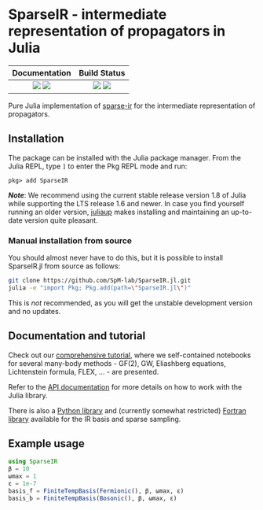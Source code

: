 SparseIR - intermediate representation of propagators in Julia
==============================================================

| **Documentation**                                                               | **Build Status**                                                                                |
|:-------------------------------------------------------------------------------:|:-----------------------------------------------------------------------------------------------:|
| [![][docs-stable-img]][docs-stable-url] [![][docs-dev-img]][docs-dev-url] | [![][GHA-img]][GHA-url] [![][codecov-img]][codecov-url] |

Pure Julia implementation of [sparse-ir](`https://github.com/SpM-lab/sparse-ir`) for the intermediate representation of propagators.

## Installation
The package can be installed with the Julia package manager. From the Julia REPL, type `]` to enter the Pkg REPL mode and run:

```
pkg> add SparseIR
```

**_Note_**: We recommend using the current stable release version 1.8 of Julia while supporting the LTS release 1.6 and newer.
In case you find yourself running an older version, [juliaup](https://github.com/JuliaLang/juliaup) makes installing and maintaining an up-to-date version quite pleasant.

### Manual installation from source

You should almost never have to do this, but it is possible to install SparseIR.jl from source as follows:
```sh
git clone https://github.com/SpM-lab/SparseIR.jl.git
julia -e "import Pkg; Pkg.add(path=\"SparseIR.jl\")"
```
This is *not* recommended, as you will get the unstable development version and no updates.


Documentation and tutorial
--------------------------
Check out our [comprehensive tutorial], where we self-contained
notebooks for several many-body methods - GF(2), GW, Eliashberg equations,
Lichtenstein formula, FLEX, ... - are presented.

Refer to the [API documentation] for more details on how to work
with the Julia library.

There is also a [Python library] and (currently somewhat restricted)
[Fortran library] available for the IR basis and sparse sampling.

[comprehensive tutorial]: https://spm-lab.github.io/sparse-ir-tutorial
[API documentation]: https://spm-lab.github.io/SparseIR.jl/stable/
[Python library]: https://github.com/SpM-lab/sparse-ir
[Fortran library]: https://github.com/SpM-lab/sparse-ir-fortran


Example usage
-------------

```julia
using SparseIR
β = 10
ωmax = 1
ε = 1e-7
basis_f = FiniteTempBasis(Fermionic(), β, ωmax, ε)
basis_b = FiniteTempBasis(Bosonic(), β, ωmax, ε)
```




[docs-dev-img]: https://img.shields.io/badge/docs-dev-blue.svg
[docs-dev-url]: https://spm-lab.github.io/SparseIR.jl/dev/

[docs-stable-img]: https://img.shields.io/badge/docs-stable-blue.svg
[docs-stable-url]: https://spm-lab.github.io/SparseIR.jl/stable/

[GHA-img]: https://github.com/SpM-lab/SparseIR.jl/workflows/CI/badge.svg
[GHA-url]: https://github.com/SpM-lab/SparseIR.jl/actions?query=workflows/CI

[codecov-img]: https://codecov.io/gh/SpM-lab/SparseIR.jl/branch/main/graph/badge.svg?token=tdMvTruYa4
[codecov-url]: https://codecov.io/gh/SpM-lab/SparseIR.jl

[issues-url]: https://github.com/SpM-lab/SparseIR.jl/issues
